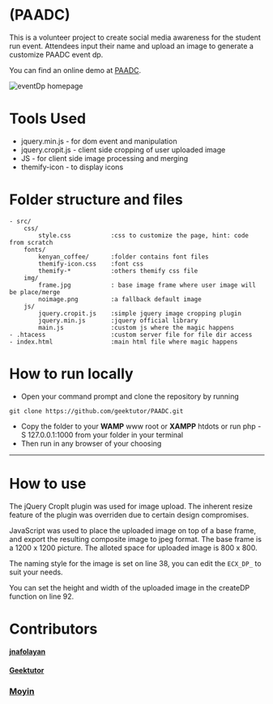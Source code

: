 # (PAADC)

This is a volunteer project to create social media awareness for the student run event. Attendees input their name and upload an image to generate a customize PAADC event dp.

You can find an online demo at [PAADC](https://geektutor.github.io/PAADC).

![eventDp homepage](https://github.com/geektutor/dp/blob/master/screenshot.png)

# Tools Used

- jquery.min.js - for dom event and manipulation
- jquery.cropit.js - client side cropping of user uploaded image
- JS - for client side image processing and merging
- themify-icon - to display icons

# Folder structure and files

```
- src/
	css/
		style.css 			:css to customize the page, hint: code from scratch
	fonts/
		kenyan_coffee/		:folder contains font files
		themify-icon.css 	:font css
		themify-*			:others themify css file
	img/
		frame.jpg 			: base image frame where user image will be place/merge
		noimage.png 		:a fallback default image
	js/
		jquery.cropit.js 	:simple jquery image cropping plugin
		jquery.min.js 		:jquery official library
		main.js 			:custom js where the magic happens
- .htacess					:custom server file for file dir access
- index.html 				:main html file where magic happens

```

# How to run locally

- Open your command prompt and clone the repository by running

`git clone https://github.com/geektutor/PAADC.git`

- Copy the folder to your **WAMP** www root or **XAMPP** htdots or run php -S 127.0.0.1:1000 from your folder in your terminal
- Then run in any browser of your choosing

---

# How to use

The jQuery CropIt plugin was used for image upload. The inherent resize feature of the plugin was overriden due to certain design compromises.

JavaScript was used to place the uploaded image on top of a base frame, and export the resulting composite image to jpeg format. The base frame is a 1200 x 1200 picture. The alloted space for uploaded image is 800 x 800.

The naming style for the image is set on line 38, you can edit the `ECX_DP_` to suit your needs.

You can set the height and width of the uploaded image in the createDP function on line 92.

# Contributors

#### [jnafolayan](https://github.com/jnafolayan)

#### [Geektutor](https://github.com/geektutor)

###  [Moyin](https://github.com/moyin12)
